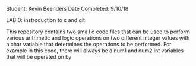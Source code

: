 Student: Kevin Beenders
Date Completed: 9/10/18



LAB 0: instroduction to c and git

This repository contains two small c code files that can be used to perform various arithmetic and logic operations on two different integer values with a char variable that determines the operations to be performed. For example in this code, there will always be a num1 and num2 int variables that will be operated on by 
